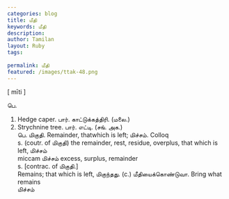 ```yaml
---
categories: blog
title: மீதி
keywords: மீதி
description: 
author: Tamilan
layout: Ruby
tags: 
 
permalink: மீதி
featured: /images/ttak-48.png
---
```

  
[ mīti ]  
  
பெ.   
1. Hedge caper. பார். காட்டுக்கத்திரி. (மலை.)   
2. Strychnine tree. பார். எட்டி. (சங். அக.)  
பெ. மிகுதி. Remainder, thatwhich is left; மிச்சம். Colloq  
s. (coutr. of மிகுதி) the remainder, rest, residue, overplus, that which is left, மிச்சம்  
miccam மிச்சம் excess, surplus, remainder  
s. [contrac. of மிகுதி.]  
Remains; that which is left, மிகுந்தது. (c.) மீதியைக்கொண்டுவா. Bring what remains  
மிச்சம்